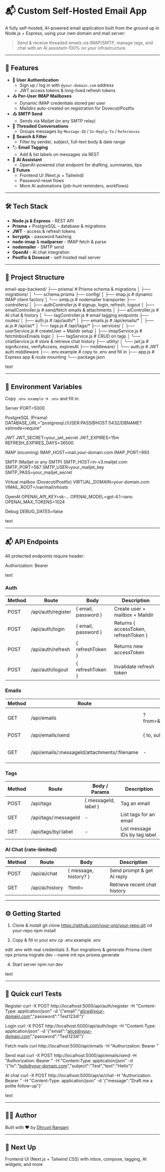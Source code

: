 # 📬 Custom Self-Hosted Email App

A fully self-hosted, AI-powered email application built from the ground up in Node.js + Express, using your own domain and mail server:

> Send & receive threaded emails via IMAP/SMTP, manage tags, and chat with an AI assistant-100% on your infrastructure.

---

## 🚀 Features

- 🔐 **User Authentication**  
  - Sign up / log in with `@your-domain.com` address  
  - JWT access tokens & long-lived refresh tokens  
- 📥 **Per-User IMAP Mailboxes**  
  - Dynamic IMAP credentials stored per user  
  - Maildirs auto-created on registration for Dovecot/Postfix  
- 📤 **SMTP Send**  
  - Sends via Mailjet (or any SMTP relay)  
- 🧵 **Threaded Conversations**  
  - Groups messages by `Message-ID` / `In-Reply-To` / `References`  
- 🔎 **Search & Filter**  
  - Filter by sender, subject, full-text body & date range  
- 🏷 **Email Tagging**  
  - Add & list labels on messages via REST  
- 🤖 **AI Assistant**  
  - OpenAI-powered chat endpoint for drafting, summaries, tips  
- 🔮 **Future**  
  - Frontend UI (Next.js + Tailwind)  
  - Password-reset flows  
  - More AI automations (job-hunt reminders, workflows)

---

## 🛠 Tech Stack

- **Node.js & Express** - REST API  
- **Prisma** + PostgreSQL - database & migrations  
- **JWT** - access & refresh tokens  
- **bcryptjs** - password hashing  
- **node-imap** & **mailparser** - IMAP fetch & parse  
- **nodemailer** - SMTP send  
- **OpenAI** - AI chat integration  
- **Postfix & Dovecot** - self-hosted mail server  

---

## 📁 Project Structure

email-app-backend/
├── prisma/ # Prisma schema & migrations
│ ├── migrations/
│ └── schema.prisma
├── config/
│ ├── imap.js # dynamic IMAP client factory
│ └── smtp.js # nodemailer transporter
├── controllers/
│ ├── authController.js # signup, login, refresh, logout
│ ├── emailController.js # send/fetch emails & attachments
│ ├── aiController.js # AI chat & history
│ └── tagController.js # email tagging endpoints
├── routes/
│ ├── auth.js # /api/auth/*
│ ├── emails.js # /api/emails/*
│ ├── ai.js # /api/ai/*
│ └── tags.js # /api/tags/*
├── services/
│ ├── userService.js # createUser + Maildir setup
│ ├── imapService.js # fetchInboxEmails logic
│ ├── tagService.js # CRUD on tags
│ └── chatService.js # store & retrieve chat history
├── utility/
│ └── jwt.js # signAccess, verifyAccess, expiresAt
├── middleware/
│ └── auth.js # JWT auth middleware
├── .env.example # copy to .env and fill in
├── app.js # Express app & route mounting
└── package.json

text

---

## 🔐 Environment Variables

Copy `.env.example` → `.env` and fill in:

Server
PORT=5000

PostgreSQL (Prisma)
DATABASE_URL="postgresql://USER:PASS@HOST:5432/DBNAME?sslmode=require"

JWT
JWT_SECRET=your_jwt_secret
JWT_EXPIRES=15m
REFRESH_EXPIRES_DAYS=36500

IMAP (incoming)
IMAP_HOST=mail.your-domain.com
IMAP_PORT=993

SMTP (Mailjet or any SMTP)
SMTP_HOST=in-v3.mailjet.com
SMTP_PORT=587
SMTP_USER=your_mailjet_key
SMTP_PASS=your_mailjet_secret

Virtual mailbox (Dovecot/Postfix)
VIRTUAL_DOMAIN=your-domain.com
VMAIL_ROOT=/var/mail/vhosts

OpenAI
OPENAI_API_KEY=sk-...
OPENAI_MODEL=gpt-4.1-nano
OPENAI_MAX_TOKENS=1024

Debug
DEBUG_DATES=false

text

---

## 📬 API Endpoints

All protected endpoints require header:

Authorization: Bearer <accessToken>

text

### Auth

| Method | Route                | Body                        | Description                              |
|--------|----------------------|-----------------------------|------------------------------------------|
| POST   | /api/auth/register   | { email, password }         | Create user + mailbox + Maildir          |
| POST   | /api/auth/login      | { email, password }         | Returns { accessToken, refreshToken }    |
| POST   | /api/auth/refresh    | { refreshToken }            | Returns new accessToken                  |
| POST   | /api/auth/logout     | { refreshToken }            | Invalidate refresh token                 |

### Emails

| Method | Route                                        | Query / Body                                  | Description                        |
|--------|----------------------------------------------|------------------------------------------------|------------------------------------|
| GET    | /api/emails                                 | ?from=&subject=&body=&after=&before=&folder=   | Fetch & filter inbox threads       |
| POST   | /api/emails/send                            | { to, subject, text, html?, attachments? }     | Send email via SMTP                |
| GET    | /api/emails/:messageId/attachments/:filename| -                                              | Download a specific attachment     |

### Tags

| Method | Route                    | Body / Params             | Description                     |
|--------|--------------------------|---------------------------|---------------------------------|
| POST   | /api/tags                | { messageId, label }      | Tag an email                    |
| GET    | /api/tags/:messageId     | -                         | List tags for an email          |
| GET    | /api/tags/by/:label      | -                         | List message IDs by tag label   |

### AI Chat (rate-limited)

| Method | Route           | Body                  | Description                |
|--------|-----------------|-----------------------|----------------------------|
| POST   | /api/ai/chat    | { message, history? } | Send prompt & get AI reply |
| GET    | /api/ai/history | ?limit=               | Retrieve recent chat history|

---

## ⚙️ Getting Started

1. Clone & install
git clone https://github.com/your-org/your-repo.git
cd your-repo
npm install

2. Copy & fill in your env
cp .env.example .env

edit .env with real credentials
3. Run migrations & generate Prisma client
npx prisma migrate dev --name init
npx prisma generate

4. Start server
npm run dev

text

---

## 🧪 Quick curl Tests

Register
curl -X POST http://localhost:5000/api/auth/register
-H "Content-Type: application/json"
-d '{"email":"alice@your-domain.com","password":"Test1234!"}'

Login
curl -X POST http://localhost:5000/api/auth/login
-H "Content-Type: application/json"
-d '{"email":"alice@your-domain.com","password":"Test1234!"}'

Fetch mails
curl http://localhost:5000/api/emails
-H "Authorization: Bearer <accessToken>"

Send mail
curl -X POST http://localhost:5000/api/emails/send
-H "Authorization: Bearer <accessToken>"
-H "Content-Type: application/json"
-d '{"to":"bob@your-domain.com","subject":"Test","text":"Hello"}'

AI chat
curl -X POST http://localhost:5000/api/ai/chat
-H "Authorization: Bearer <accessToken>"
-H "Content-Type: application/json"
-d '{"message":"Draft me a polite follow-up"}'

text

---

## 👨‍💻 Author

Built with ❤️ by [Dhruvil Rangani](https://dhruvilrangani.com)

---

## 📢 Next Up

Frontend UI (Next.js + Tailwind CSS) with inbox, compose, tagging, AI widgets, and more
